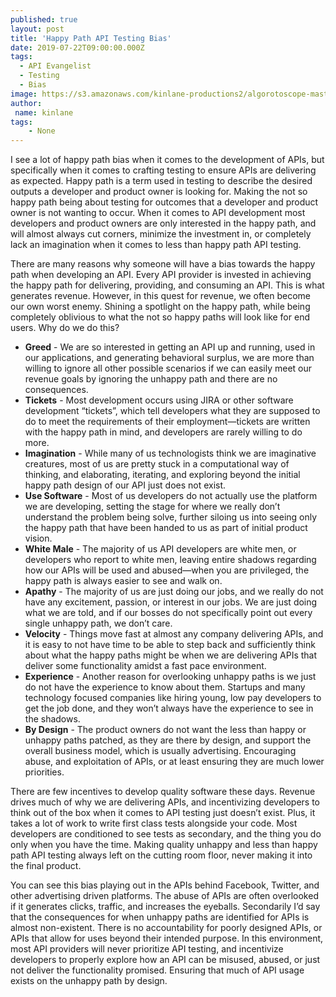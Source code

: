 ```yaml
---
published: true
layout: post
title: 'Happy Path API Testing Bias'
date: 2019-07-22T09:00:00.000Z
tags:
  - API Evangelist
  - Testing
  - Bias
image: https://s3.amazonaws.com/kinlane-productions2/algorotoscope-master/aws-s3-stories-DSC-0084-dali-three.jpg
author:
 name: kinlane
tags:
    - None
---
```

I see a lot of happy path bias when it comes to the development of APIs, but specifically when it comes to crafting testing to ensure APIs are delivering as expected. Happy path is a term used in testing to describe the desired outputs a developer and product owner is looking for. Making the not so happy path being about testing for outcomes that a developer and product owner is not wanting to occur. When it comes to API development most developers and product owners are only interested in the happy path, and will almost always cut corners, minimize the investment in, or completely lack an imagination when it comes to less than happy path API testing.

There are many reasons why someone will have a bias towards the happy path when developing an API. Every API provider is invested in achieving the happy path for delivering, providing, and consuming an API. This is what generates revenue. However, in this quest for revenue, we often become our own worst enemy. Shining a spotlight on the happy path, while being completely oblivious to what the not so happy paths will look like for end users. Why do we do this?

- **Greed** - We are so interested in getting an API up and running, used in our applications, and generating behavioral surplus, we are more than willing to ignore all other possible scenarios if we can easily meet our revenue goals by ignoring the unhappy path and there are no consequences.
- **Tickets** - Most development occurs using JIRA or other software development “tickets”, which tell developers what they are supposed to do to meet the requirements of their employment—tickets are written with the happy path in mind, and developers are rarely willing to do more.
- **Imagination** - While many of us technologists think we are imaginative creatures, most of us are pretty stuck in a computational way of thinking, and elaborating, iterating, and exploring beyond the initial happy path design of our API just does not exist.
- **Use Software** - Most of us developers do not actually use the platform we are developing, setting the stage for where we really don’t understand the problem being solve, further siloing us into seeing only the happy path that have been handed to us as part of initial product vision.
- **White Male** - The majority of us API developers are white men, or developers who report to white men, leaving entire shadows regarding how our APIs will be used and abused—when you are privileged, the happy path is always easier to see and walk on.
- **Apathy** - The majority of us are just doing our jobs, and we really do not have any excitement, passion, or interest in our jobs. We are just doing what we are told, and if our bosses do not specifically point out every single unhappy path, we don’t care.
- **Velocity** - Things move fast at almost any company delivering APIs, and it is easy to not have time to be able to step back and sufficiently think about what the happy paths might be when we are delivering APIs that deliver some functionality amidst a fast pace environment.
- **Experience** - Another reason for overlooking unhappy paths is we just do not have the experience to know about them. Startups and many technology focused companies like hiring young, low pay developers to get the job done, and they won’t always have the experience to see in the shadows.
- **By Design** - The product owners do not want the less than happy or unhappy paths patched, as they are there by design, and support the overall business model, which is usually advertising. Encouraging abuse, and exploitation of APIs, or at least ensuring they are much lower priorities.

There are few incentives to develop quality software these days. Revenue drives much of why we are delivering APIs, and incentivizing developers to think out of the box when it comes to API testing just doesn’t exist. Plus, it takes a lot of work to write first class tests alongside your code. Most developers are conditioned to see tests as secondary, and the thing you do only when you have the time. Making quality unhappy and less than happy path API testing always left on the cutting room floor, never making it into the final product.

You can see this bias playing out in the APIs behind Facebook, Twitter, and other advertising driven platforms. The abuse of APIs are often overlooked if it generates clicks, traffic, and increases the eyeballs. Secondarily I’d say that the consequences for when unhappy paths are identified for APIs is almost non-existent. There is no accountability for poorly designed APIs, or APIs that allow for uses beyond their intended purpose. In this environment, most API providers will never prioritize API testing, and incentivize developers to properly explore how an API can be misused, abused, or just not deliver the functionality promised. Ensuring that much of API usage exists on the unhappy path by design.
